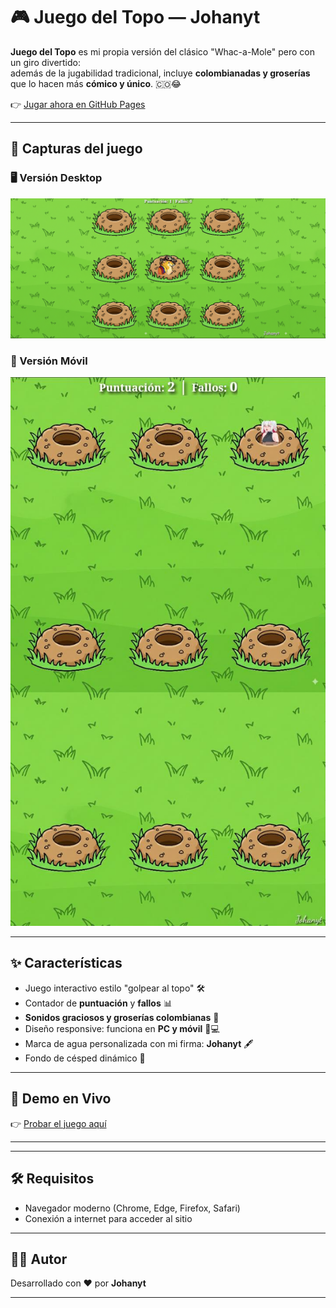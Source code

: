 # 🎮 Juego del Topo — Johanyt

**Juego del Topo** es mi propia versión del clásico "Whac-a-Mole" pero con un giro divertido:  
además de la jugabilidad tradicional, incluye **colombianadas y groserías** que lo hacen más **cómico y único**. 🇨🇴😂  

👉 [Jugar ahora en GitHub Pages](https://joganyt01.github.io/juego-topo/)

---

## 📸 Capturas del juego

### 🖥️ Versión Desktop
![Desktop](./desktop.PNG)

### 📱 Versión Móvil
![Móvil](./movil.jpg)

---

## ✨ Características

- Juego interactivo estilo "golpear al topo" 🛠️  
- Contador de **puntuación** y **fallos** 📊  
- **Sonidos graciosos y groserías colombianas** 🤣  
- Diseño responsive: funciona en **PC y móvil** 📱💻  
- Marca de agua personalizada con mi firma: **Johanyt** 🖋️  
- Fondo de césped dinámico 🌱  

---

## 🚀 Demo en Vivo

👉 [Probar el juego aquí](https://joganyt01.github.io/juego-topo/)

---


---

## 🛠️ Requisitos

- Navegador moderno (Chrome, Edge, Firefox, Safari)  
- Conexión a internet para acceder al sitio  

---

## 👨‍💻 Autor

Desarrollado con ❤️ por **Johanyt**  

---





